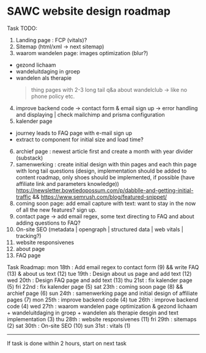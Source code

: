 # SAWC website design roadmap

Task TODO:

1. Landing page : FCP (vitals)?
2. Sitemap (html/xml -> next sitemap)
3. waarom wandelen page: images optimization (blur?)

- gezond lichaam
- wandeluitdaging in groep
- wandelen als therapie
  > thing pages with 2-3 long tail q&a about wandelclub -> like no phone policy etc.

4. improve backend code -> contact form & email sign up -> error handling and displaying | check mailchimp and prisma configuration
5. kalender page

- journey leads to FAQ page with e-mail sign up
- extract to component for initial size and load time?

6. archief page : newest article first and create a month with year divider (substack)
7. samenwerking : create initial design with thin pages and each thin page with long tail questions (design, implementation should be added to content roadmap, only shoes should be implemented, if possible (have affiliate link and parameters knowledge))
   https://newsletter.bowtiedopossum.com/p/dabblle-and-getting-initial-traffic && https://www.semrush.com/blog/featured-snippet/
8. coming soon page: add email capture with text: want to stay in the now of all the new features? sign up.
9. contact page -> add email regex, some text directing to FAQ and about adding questions to FAQ?
10. On-site SEO (metadata | opengraph | structured data | web vitals | tracking?)
11. website responsivenes
12. about page
13. FAQ page

Task Roadmap:
mon 18th : Add email regex to contact form (9) && write FAQ (13) & about us text (12)
tue 19th : Design about us page and add text (12)
wed 20th : Design FAQ page and add text (13)
thu 21st : fix kalender page (5)
fri 22nd : fix kalender page (5)
sat 23th : coming soon page (8) && archief page (6)
sun 24th : samenwerking page and initial design of affiliate pages (7)
mon 25th : improve backend code (4)
tue 26th : improve backend code (4)
wed 27th : waarom wandelen page optimization & gezond lichaam + wandeluitdaging in groep + wandelen als therapie desgin and text implementation (3)
thu 28th : website responsivenes (11)
fri 29th : sitemaps (2)
sat 30th : On-site SEO (10)
sun 31st : vitals (1)

---

If task is done within 2 hours, start on next task
